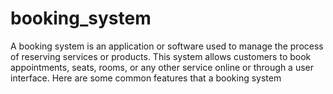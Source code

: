 # booking_system
A booking system is an application or software used to manage the process of reserving services or products. This system allows customers to book appointments, seats, rooms, or any other service online or through a user interface. Here are some common features that a booking system
